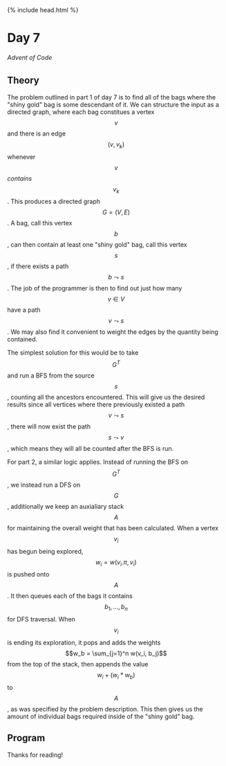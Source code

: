 {% include head.html %}

# Day 7
###### Advent of Code

## Theory

The problem outlined in part 1 of day 7 is to find all of the bags where the
"shiny gold" bag is some descendant of it. We can structure the input as a
directed graph, where each bag constitues a vertex $$v$$ and there is an edge $$(v,
v_k)$$ whenever $$v$$ *contains* $$v_k$$. This produces a directed graph $$G = (V,
E)$$. A bag, call this vertex $$b$$, can then contain at least one "shiny gold"
bag, call this vertex $$s$$, if there exists a path $$b \leadsto s$$. The job of the
programmer is then to find out just how many $$v \in V$$ have a path $$v \leadsto
s$$. We may also find it convenient to weight the edges by the quantity being
contained.

The simplest solution for this would be to take $$G^T$$ and run a BFS from the
source $$s$$, counting all the ancestors encountered. This will give us the
desired results since all vertices where there previously existed a path $$v
\leadsto s$$, there will now exist the path $$s \leadsto v$$, which means they will
all be counted after the BFS is run.

For part 2, a similar logic applies. Instead of running the BFS on $$G^T$$, we
instead run a DFS on $$G$$, additionally we keep an auxialiary stack $$A$$ for maintaining the
overall weight that has been calculated. When a vertex $$v_i$$ has begun being explored,
$$w_i = w(v_i.\pi, v_i)$$ is pushed onto $$A$$. It then queues each of the bags it
contains $$b_1, \dots, b_n$$ for DFS traversal. When $$v_i$$ is ending its
exploration, it pops and adds the weights $$w_b = \sum_{j=1}^n w(v_i, b_j)$$ from
the top of the stack, then appends the value $$w_i + (w_i * w_b)$$ to $$A$$, as was
specified by the problem description. This then gives us the amount of
individual bags required inside of the "shiny gold" bag.

## Program

Thanks for reading!
